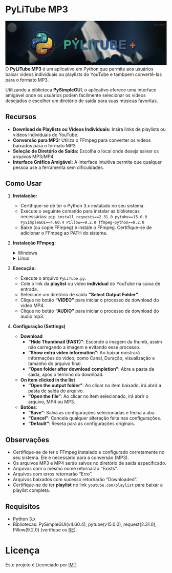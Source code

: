 # PyLiTube MP3
![banner](.github/PyLitube_banner.png)
O **PyLiTube MP3** é um aplicativo em Python que permite aos usuários baixar videos individuais ou playlists do YouTube e tambpem convertê-las para o formato MP3.

Utilizando a biblioteca **PySimpleGUI**, o aplicativo oferece uma interface amigável onde os usuários podem facilmente selecionar os vídeos desejados e escolher um diretório de saída para suas músicas favoritas.

## Recursos

- **Download de Playlists ou Vídeos Individuais:** Insira links de playlists ou vídeos individuais do YouTube.
- **Conversão para MP3:** Utiliza o FFmpeg para converter os vídeos baixados para o formato MP3.
- **Seleção de Diretório de Saída:** Escolha o local onde deseja salvar os arquivos MP3/MP4.
- **Interface Gráfica Amigável:** A interface intuitiva permite que qualquer pessoa use a ferramenta sem dificuldades.

## Como Usar

1. **Instalação:**
   - Certifique-se de ter o Python 3.x instalado no seu sistema.
   - Execute o seguinte comando para instalar as bibliotecas necessárias: `pip install requests==2.31.0 pytube==15.0.0 PySimpleGUI==4.60.4 Pillow==9.2.0 ffmpeg-python==0.2.0`
   - Baixe (ou copie FFmpeg) e instale o FFmpeg. Certifique-se de adicionar o FFmpeg ao PATH do sistema.

2. **Instalação FFmpeg:**

    <details>
    <summary>Windows</summary>

    - **Mover o arquivo FFmpeg:** Mova a pasta [FFmpeg](./FFmpeg) para a raiz do seu sistema, geralmente o Disco Local (c:).
    - **Adicionar ao Caminho do Sistema:**
        - Abra o CMD como administrador “Prompt de Comando (Admin)”.
        - Execute o seguinte comando para adicionar o caminho do FFmpeg ao sistema:
        
        ```cmd
        setx /m PATH "C:\FFmpeg\bin;%PATH%"
        ```
    </details>

    <details>
    <summary>Linux</summary>

    - **Atualizar o sistema:** Abra o terminal e atualize o sistema com o seguinte comando:
    
        ```bash
        sudo apt-get update
        ```
    - **Instalar o FFmpeg:** Execute o seguinte comando para instalar o FFmpeg:
    
        ```bash
        sudo apt-get install ffmpeg
        ```
    - **Verificar a instalação:** Você pode verificar se o FFmpeg foi instalado corretamente com o seguinte comando:
    
        ```bash
        ffmpeg -version
        ```
    </details>

3. **Execução:**
    - Execute o arquivo `PyLiTube.py`.
    - Cole o link da **playlist** ou vídeo **individual** do YouTube na caixa de entrada.
    - Selecione um diretório de saída **"Select Output Folder"**.
    - Clique no botão **“VIDEO”** para iniciar o processo de download do video MP4.
    - Clique no botão **“AUDIO”** para iniciar o processo de download do audio mp3.
4. **Configuração (Settings)**
    - **Download**
        - **“Hide Thumbnail (FAST)”**: Esconde a imagem da thumb, assim não carregando a imagem e evitando esse processo.
        - **“Show extra video information”**: Ao baixar mostrará informações do video, como Canal, Duração, visualização e tamanho do arquivo final.
        - **“Open folder after download completion”**: Abre a pasta de saída, após o termino do download.
    - **On item clicked in the list**
        - **“Open the output folder”**: Ao clicar no item baixado, irá abrir a pasta de saída do arquivo.
        - **“Open the file”**: Ao clicar no item selecionado, irá abrir o arquivo, MP4 ou MP3.
    - **Botões**:
        - **“Save”**: Salva as configurações selecionadas e fecha a aba.
        - **“Cancel”**: Cancela qualquer alteração feita nas configurações.
        - **“Default”**: Reseta para as configurações originais.

## Observações

- Certifique-se de ter o FFmpeg instalado e configurado corretamente no seu sistema. Ele é necessário para a conversão (MP3).
- Os arquivos MP3 e MP4 serão salvos no diretório de saída especificado.
- Arquivos com o mesmo nome retornarão “Exists”.
- Arquivos com erros retornarão “Erro”.
- Arquivos baixados com sucesso retornarão “Downloaded”.
- Certifique-se de ter **playlist** no link `youtube.com/playlist` para baixar a playlist completa.
## Requisitos

- Python 3.x
- Bibliotecas: PySimpleGUI(v4.60.4), pytube(v15.0.0), request(2.31.0), Pillow(9.2.0) (verifique os [RE](./requirements.txt)).

# Licença
Este projeto é Licenciado por [IMT](./LICENSE).
